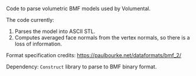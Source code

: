 Code to parse volumetric BMF models used by Volumental.

The code currently:

1. Parses the model into ASCII STL.
2. Computes averaged face normals from the vertex normals, so there is a loss of information.

Format specification credits: https://paulbourke.net/dataformats/bmf_2/

Dependency: `Construct` library to parse to BMF binary format.
